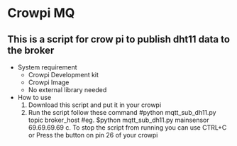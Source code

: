 # Crowpi MQ

## This is a script for crow pi to publish dht11 data to the broker  
- System requirement
    - Crowpi Development kit
    - Crowpi Image
    - No external library needed
- How to use
    1. Download this script and put it in your crowpi
    2. Run the script follow these command
    #python mqtt_sub_dh11.py topic broker_host
    #eg.
    $python mqtt_sub_dh11.py mainsensor 69.69.69.69
    c. To stop the script from running you can use CTRL+C or Press the button on pin 26 of your crowpi

